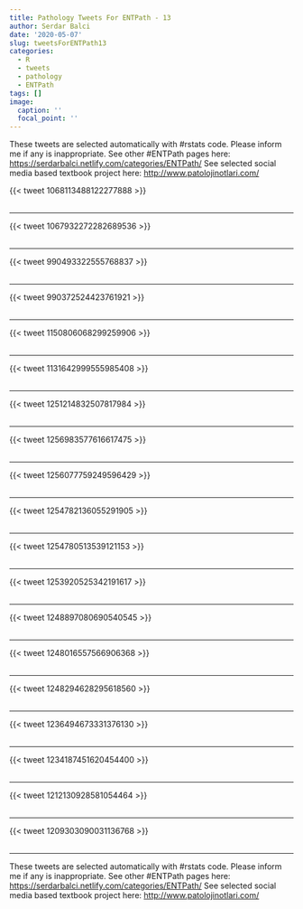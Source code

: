 ```yaml
---
title: Pathology Tweets For ENTPath - 13
author: Serdar Balci
date: '2020-05-07'
slug: tweetsForENTPath13
categories:
  - R
  - tweets
  - pathology
  - ENTPath
tags: []
image:
  caption: ''
  focal_point: ''
---
```



These tweets are selected automatically with #rstats code. Please inform me if any is inappropriate.
See other #ENTPath pages here: https://serdarbalci.netlify.com/categories/ENTPath/ 
See selected social media based textbook project here: http://www.patolojinotlari.com/

{{< tweet 1068113488122277888 >}}
<br>
<br>
<hr>
{{< tweet 1067932272282689536 >}}
<br>
<br>
<hr>
{{< tweet 990493322555768837 >}}
<br>
<br>
<hr>
{{< tweet 990372524423761921 >}}
<br>
<br>
<hr>
{{< tweet 1150806068299259906 >}}
<br>
<br>
<hr>
{{< tweet 1131642999555985408 >}}
<br>
<br>
<hr>
{{< tweet 1251214832507817984 >}}
<br>
<br>
<hr>
{{< tweet 1256983577616617475 >}}
<br>
<br>
<hr>
{{< tweet 1256077759249596429 >}}
<br>
<br>
<hr>
{{< tweet 1254782136055291905 >}}
<br>
<br>
<hr>
{{< tweet 1254780513539121153 >}}
<br>
<br>
<hr>
{{< tweet 1253920525342191617 >}}
<br>
<br>
<hr>
{{< tweet 1248897080690540545 >}}
<br>
<br>
<hr>
{{< tweet 1248016557566906368 >}}
<br>
<br>
<hr>
{{< tweet 1248294628295618560 >}}
<br>
<br>
<hr>
{{< tweet 1236494673331376130 >}}
<br>
<br>
<hr>
{{< tweet 1234187451620454400 >}}
<br>
<br>
<hr>
{{< tweet 1212130928581054464 >}}
<br>
<br>
<hr>
{{< tweet 1209303090031136768 >}}
<br>
<br>
<hr>


These tweets are selected automatically with #rstats code. Please inform me if any is inappropriate.
See other #ENTPath pages here: https://serdarbalci.netlify.com/categories/ENTPath/ 
See selected social media based textbook project here: http://www.patolojinotlari.com/
